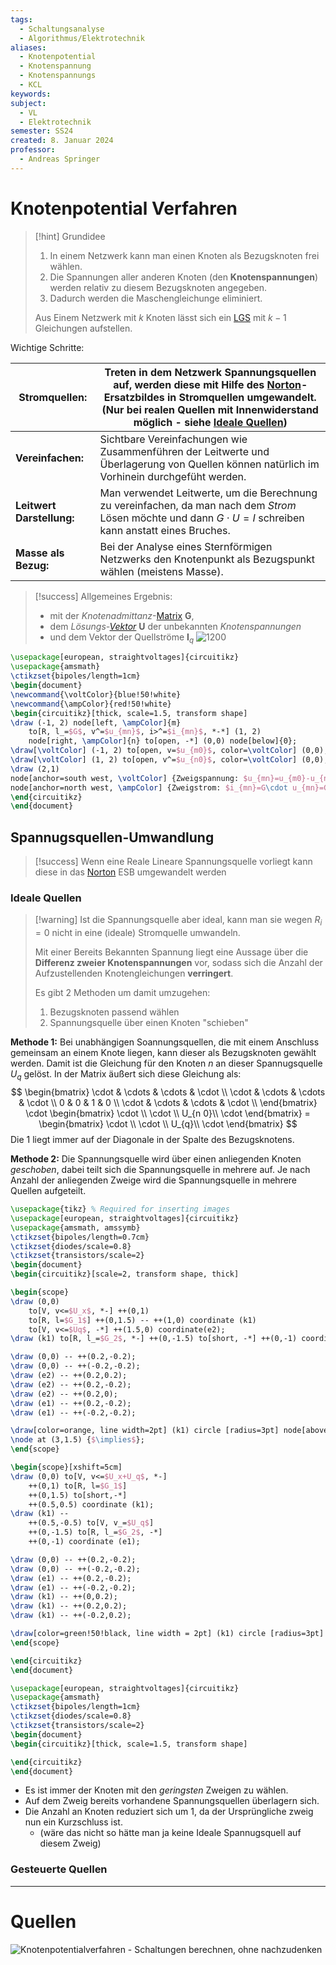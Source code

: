 ```yaml
---
tags:
  - Schaltungsanalyse
  - Algorithmus/Elektrotechnik
aliases:
  - Knotenpotential
  - Knotenspannung
  - Knotenspannungs
  - KCL
keywords: 
subject:
  - VL
  - Elektrotechnik
semester: SS24
created: 8. Januar 2024
professor:
  - Andreas Springer
---
```

 

# Knotenpotential Verfahren

> [!hint] Grundidee
> 1. In einem Netzwerk kann man einen Knoten als Bezugsknoten frei wählen. 
> 2. Die Spannungen aller anderen Knoten (den **Knotenspannungen**) werden relativ zu diesem Bezugsknoten angegeben.
> 3. Dadurch werden die Maschengleichunge eliminiert.
>  
> Aus Einem Netzwerk mit $k$ Knoten lässt sich ein [LGS](../Mathematik/Analysis/Lineare%20Gleichungssysteme.md) mit $k-1$ Gleichungen aufstellen.
>

Wichtige Schritte:

| **Stromquellen:**         | Treten in dem Netzwerk Spannungsquellen auf, werden diese mit Hilfe des [Norton](../Elektrotechnik/lineare%20Quellen.md)-Ersatzbildes in Stromquellen umgewandelt.<br>(Nur bei realen Quellen mit Innenwiderstand möglich - siehe [Ideale Quellen](Knotenpotentialverfahren.md#Ideale%20Quellen)) |
| ------------------------- | ------------------------------------------------------------------------------------------------------------------------------------------------------------------------------------------------------------------------------------------------------------------------------------------------- |
| **Vereinfachen:**         | Sichtbare Vereinfachungen wie Zusammenführen der Leitwerte und Überlagerung von Quellen können natürlich im Vorhinein durchgefüht werden.                                                                                                                                                         |
| **Leitwert Darstellung:** | Man verwendet Leitwerte, um die Berechnung zu vereinfachen, da man nach dem *Strom* Lösen möchte und dann $G\cdot U=I$ schreiben kann anstatt eines Bruches.                                                                                                                                      |
| **Masse als Bezug:**      | Bei der Analyse eines Sternförmigen Netzwerks den Knotenpunkt als Bezugspunkt wählen (meistens Masse).                                                                                                                                                                                            |

> [!success] Allgemeines Ergebnis:
> - mit der *Knotenadmittanz*-[Matrix](../Mathematik/Algebra/Matrix.md) $\mathbf{G}$,
> - dem *Lösungs-[Vektor](../Mathematik/Algebra/Vektor.md)* $\mathbf{U}$ der unbekannten *Knotenspannungen*
> - und dem Vektor der Quellströme $\mathbf{I}_{q}$
> ![1200](../assets/Excalidraw/Knotenpotentialverfahren%202024-03-13%2021.34.50.excalidraw)

```tikz
\usepackage[european, straightvoltages]{circuitikz}
\usepackage{amsmath}
\ctikzset{bipoles/length=1cm}
\begin{document}
\newcommand{\voltColor}{blue!50!white}
\newcommand{\ampColor}{red!50!white}
\begin{circuitikz}[thick, scale=1.5, transform shape]
\draw (-1, 2) node[left, \ampColor]{m}
    to[R, l_=$G$, v^=$u_{mn}$, i>^=$i_{mn}$, *-*] (1, 2)
    node[right, \ampColor]{n} to[open, -*] (0,0) node[below]{0};
\draw[\voltColor] (-1, 2) to[open, v=$u_{m0}$, color=\voltColor] (0,0);
\draw[\voltColor] (1, 2) to[open, v^=$u_{n0}$, color=\voltColor] (0,0);
\draw (2,1)
node[anchor=south west, \voltColor] {Zweigspannung: $u_{mn}=u_{m0}-u_{n0}$}
node[anchor=north west, \ampColor] {Zweigstrom: $i_{mn}=G\cdot u_{mn}=G\cdot(u_{m0}-u_{n0})$};
\end{circuitikz}
\end{document}
```

## Spannugsquellen-Umwandlung

> [!success] Wenn eine Reale Lineare Spannungsquelle vorliegt kann diese in das [Norton](../Elektrotechnik/lineare%20Quellen.md) ESB umgewandelt werden

### Ideale Quellen

> [!warning] Ist die Spannungsquelle aber ideal, kann man sie wegen $R_{i}=0$ nicht in eine (ideale) Stromquelle umwandeln.
> 
> Mit einer Bereits Bekannten Spannung liegt eine Aussage über die **Differenz zweier Knotenspannungen** vor, sodass sich die Anzahl der Aufzustellenden Knotengleichungen **verringert**.
> 
> Es gibt 2 Methoden um damit umzugehen:
> 1. Bezugsknoten passend wählen
> 2. Spannungsquelle über einen Knoten "schieben"
> 

**Methode 1:** Bei unabhängigen Soannungsquellen, die mit einem Anschluss gemeinsam an einem Knote liegen, kann dieser als Bezugsknoten gewählt werden. Damit ist die Gleichung für den Knoten $n$ an dieser Spannugsquelle $U_{q}$ gelöst. In der Matrix äußert sich diese Gleichung als:
$$
\begin{bmatrix}
\cdot & \cdots & \cdots & \cdot \\
\cdot & \cdots & \cdots & \cdot \\
0 & 0 & 1 & 0 \\
\cdot & \cdots & \cdots & \cdot \\
\end{bmatrix} \cdot \begin{bmatrix}
\cdot \\ \cdot \\ U_{n 0}\\ \cdot
\end{bmatrix} = \begin{bmatrix}
\cdot \\ \cdot \\ U_{q}\\ \cdot
\end{bmatrix}
$$
Die 1 liegt immer auf der Diagonale in der Spalte des Bezugsknotens.

**Methode 2:** Die Spannungsquelle wird über einen anliegenden Knoten *geschoben*, dabei teilt sich die Spannungsquelle in mehrere auf. Je nach Anzahl der anliegenden Zweige wird die Spannungsquelle in mehrere Quellen aufgeteilt.

```tikz
\usepackage{tikz} % Required for inserting images
\usepackage[european, straightvoltages]{circuitikz}
\usepackage{amsmath, amssymb}
\ctikzset{bipoles/length=0.7cm}
\ctikzset{diodes/scale=0.8}
\ctikzset{transistors/scale=2}
\begin{document}
\begin{circuitikz}[scale=2, transform shape, thick]

\begin{scope}
\draw (0,0)
    to[V, v<=$U_x$, *-] ++(0,1)
    to[R, l=$G_1$] ++(0,1.5) -- ++(1,0) coordinate (k1)
    to[V, v<=$Uq$, -*] ++(1.5,0) coordinate(e2);
\draw (k1) to[R, l_=$G_2$, *-] ++(0,-1.5) to[short, -*] ++(0,-1) coordinate (e1);

\draw (0,0) -- ++(0.2,-0.2);
\draw (0,0) -- ++(-0.2,-0.2);
\draw (e2) -- ++(0.2,0.2);
\draw (e2) -- ++(0.2,-0.2);
\draw (e2) -- ++(0.2,0);
\draw (e1) -- ++(0.2,-0.2);
\draw (e1) -- ++(-0.2,-0.2);

\draw[color=orange, line width=2pt] (k1) circle [radius=3pt] node[above] {!};
\node at (3,1.5) {$\implies$};
\end{scope}

\begin{scope}[xshift=5cm]
\draw (0,0) to[V, v<=$U_x+U_q$, *-]
    ++(0,1) to[R, l=$G_1$]
    ++(0,1.5) to[short,-*]
    ++(0.5,0.5) coordinate (k1);
\draw (k1) --
    ++(0.5,-0.5) to[V, v_=$U_q$]
    ++(0,-1.5) to[R, l_=$G_2$, -*]
    ++(0,-1) coordinate (e1);

\draw (0,0) -- ++(0.2,-0.2);
\draw (0,0) -- ++(-0.2,-0.2);
\draw (e1) -- ++(0.2,-0.2);
\draw (e1) -- ++(-0.2,-0.2);
\draw (k1) -- ++(0,0.2);
\draw (k1) -- ++(0.2,0.2);
\draw (k1) -- ++(-0.2,0.2);

\draw[color=green!50!black, line width = 2pt] (k1) circle [radius=3pt] node[right]{$\checkmark$};
\end{scope}

\end{circuitikz}
\end{document}
```

```tikz
\usepackage[european, straightvoltages]{circuitikz}
\usepackage{amsmath}
\ctikzset{bipoles/length=1cm}
\ctikzset{diodes/scale=0.8}
\ctikzset{transistors/scale=2}
\begin{document}
\begin{circuitikz}[thick, scale=1.5, transform shape]

\end{circuitikz}
\end{document}
```

- Es ist immer der Knoten mit den *geringsten* Zweigen zu wählen. 
- Auf dem Zweig bereits vorhandene Spannungsquellen überlagern sich.
- Die Anzahl an Knoten reduziert sich um 1, da der Ursprüngliche zweig nun ein Kurzschluss ist. 
    - (wäre das nicht so hätte man ja keine Ideale Spannugsquell auf diesem Zweig)

### Gesteuerte Quellen

---

# Quellen

![Knotenpotentialverfahren - Schaltungen berechnen, ohne nachzudenken](https://www.youtube.com/watch?v=SxBQ7VUgzEM)
